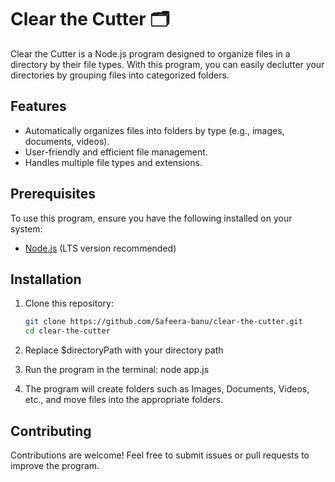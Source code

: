 # Clear the Cutter 🗂️

Clear the Cutter is a Node.js program designed to organize files in a directory by their file types. With this program, you can easily declutter your directories by grouping files into categorized folders.

## Features
- Automatically organizes files into folders by type (e.g., images, documents, videos).
- User-friendly and efficient file management.
- Handles multiple file types and extensions.

## Prerequisites
To use this program, ensure you have the following installed on your system:
- [Node.js](https://nodejs.org/) (LTS version recommended)

## Installation
1. Clone this repository:
   ```bash
   git clone https://github.com/Safeera-banu/clear-the-cutter.git
   cd clear-the-cutter

2. Replace $directoryPath with your directory path

3. Run the program in the terminal:
   node app.js

4. The program will create folders such as Images, Documents, Videos, etc., and move files into the appropriate folders.

## Contributing
Contributions are welcome! Feel free to submit issues or pull requests to improve the program.